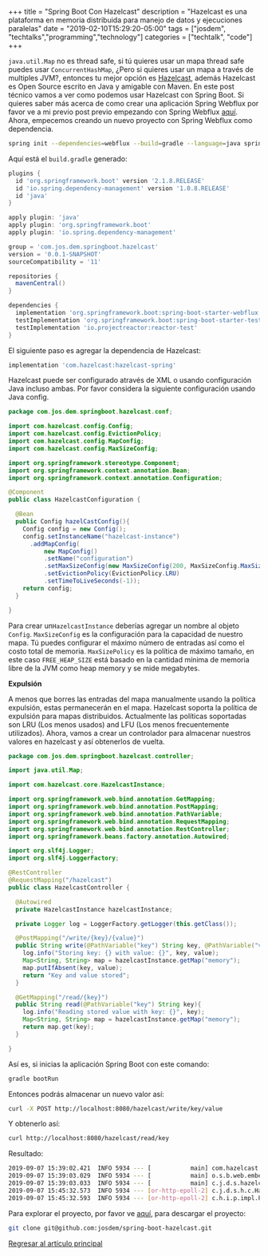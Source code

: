 +++
title =  "Spring Boot Con Hazelcast"
description = "Hazelcast es una plataforma en memoria distribuida para manejo de datos y ejecuciones paralelas"
date = "2019-02-10T15:29:20-05:00"
tags = ["josdem", "techtalks","programming","technology"]
categories = ["techtalk", "code"]
+++

`java.util.Map` no es thread safe, si tú quieres usar un mapa thread safe puedes usar `ConcurrentHashMap`, ¿Pero si quieres usar un mapa a través de multiples JVM?, entonces tu mejor opción es [Hazelcast](https://hazelcast.org/), además Hazelcast es Open Source escrito en Java y amigable con Maven. En este post técnico vamos a ver como podemos usar Hazelcast con Spring Boot. Si quieres saber más acerca de como crear una aplicación Spring Webflux por favor ve a mi previo post previo empezando con Spring Webflux [aquí](/techtalk/spring/spring_webflux_basics). Ahora, empecemos creando un nuevo proyecto con Spring Webflux como dependencia.

```bash
spring init --dependencies=webflux --build=gradle --language=java spring-boot-hazelcast
```

Aquí está el `build.gradle` generado:

```groovy
plugins {
  id 'org.springframework.boot' version '2.1.8.RELEASE'
  id 'io.spring.dependency-management' version '1.0.8.RELEASE'
  id 'java'
}

apply plugin: 'java'
apply plugin: 'org.springframework.boot'
apply plugin: 'io.spring.dependency-management'

group = 'com.jos.dem.springboot.hazelcast'
version = '0.0.1-SNAPSHOT'
sourceCompatibility = '11'

repositories {
  mavenCentral()
}

dependencies {
  implementation 'org.springframework.boot:spring-boot-starter-webflux'
  testImplementation 'org.springframework.boot:spring-boot-starter-test'
  testImplementation 'io.projectreactor:reactor-test'
}
```

El siguiente paso es agregar la dependencia de Hazelcast:

```groovy
implementation 'com.hazelcast:hazelcast-spring'
```

Hazelcast puede ser configurado através de XML o usando configuración Java incluso ambas. Por favor considera la siguiente configuración usando Java config.

```java
package com.jos.dem.springboot.hazelcast.conf;

import com.hazelcast.config.Config;
import com.hazelcast.config.EvictionPolicy;
import com.hazelcast.config.MapConfig;
import com.hazelcast.config.MaxSizeConfig;

import org.springframework.stereotype.Component;
import org.springframework.context.annotation.Bean;
import org.springframework.context.annotation.Configuration;

@Component
public class HazelcastConfiguration {

  @Bean
  public Config hazelCastConfig(){
    Config config = new Config();
    config.setInstanceName("hazelcast-instance")
      .addMapConfig(
          new MapConfig()
          .setName("configuration")
          .setMaxSizeConfig(new MaxSizeConfig(200, MaxSizeConfig.MaxSizePolicy.FREE_HEAP_SIZE))
          .setEvictionPolicy(EvictionPolicy.LRU)
          .setTimeToLiveSeconds(-1));
    return config;
  }

}
```

Para crear un`HazelcastInstance` deberías agregar un nombre al objeto `Config`. `MaxSizeConfig` es la configuración para la capacidad de nuestro mapa. Tú puedes configurar el máximo número de entradas así como el costo total de memoria. `MaxSizePolicy` es la política de máximo tamaño, en este caso `FREE_HEAP_SIZE` está basado en la cantidad mínima de memoria libre de la JVM como heap memory y se mide megabytes.

**Expulsión**

A menos que borres las entradas del mapa manualmente usando la política expulsión, estas permanecerán en el mapa. Hazelcast soporta la política de expulsión para mapas distribuidos. Actualmente las políticas soportadas son LRU (Los menos usados) and LFU (Los menos frecuentemente utilizados). Ahora, vamos a crear un controlador para almacenar nuestros valores en hazelcast y así obtenerlos de vuelta.

```java
package com.jos.dem.springboot.hazelcast.controller;

import java.util.Map;

import com.hazelcast.core.HazelcastInstance;

import org.springframework.web.bind.annotation.GetMapping;
import org.springframework.web.bind.annotation.PostMapping;
import org.springframework.web.bind.annotation.PathVariable;
import org.springframework.web.bind.annotation.RequestMapping;
import org.springframework.web.bind.annotation.RestController;
import org.springframework.beans.factory.annotation.Autowired;

import org.slf4j.Logger;
import org.slf4j.LoggerFactory;

@RestController
@RequestMapping("/hazelcast")
public class HazelcastController {

  @Autowired
  private HazelcastInstance hazelcastInstance;

  private Logger log = LoggerFactory.getLogger(this.getClass());

  @PostMapping("/write/{key}/{value}")
  public String write(@PathVariable("key") String key, @PathVariable("value") String value) {
    log.info("Storing key: {} with value: {}", key, value);
    Map<String, String> map = hazelcastInstance.getMap("memory");
    map.putIfAbsent(key, value);
    return "Key and value stored";
  }

  @GetMapping("/read/{key}")
  public String read(@PathVariable("key") String key){
    log.info("Reading stored value with key: {}", key);
    Map<String, String> map = hazelcastInstance.getMap("memory");
    return map.get(key);
  }

}
```

Así es, si inicias la aplicación Spring Boot con este comando:

```bash
gradle bootRun
```

Entonces podrás almacenar un nuevo valor así:

```bash
curl -X POST http://localhost:8080/hazelcast/write/key/value
```

Y obtenerlo así:

```bash
curl http://localhost:8080/hazelcast/read/key
```

Resultado:

```bash
2019-09-07 15:39:02.421  INFO 5934 --- [           main] com.hazelcast.core.LifecycleService      : [100.72.126.55]:5701 [dev] [3.11.4] [100.72.126.55]:5701 is STARTED
2019-09-07 15:39:03.029  INFO 5934 --- [           main] o.s.b.web.embedded.netty.NettyWebServer  : Netty started on port(s): 8080
2019-09-07 15:39:03.033  INFO 5934 --- [           main] c.j.d.s.hazelcast.HazelcastApplication   : Started HazelcastApplication in 5.518 seconds (JVM running for 5.867)
2019-09-07 15:45:32.573  INFO 5934 --- [or-http-epoll-2] c.j.d.s.h.c.HazelcastController          : Storing key: key with value: value
2019-09-07 15:45:32.593  INFO 5934 --- [or-http-epoll-2] c.h.i.p.impl.PartitionStateManager       : [100.72.126.55]:5701 [dev] [3.11.4] Initializing cluster partition table arrangement...
```

Para explorar el proyecto, por favor ve [aquí](https://github.com/josdem/spring-boot-hazelcast), para descargar el proyecto:

```bash
git clone git@github.com:josdem/spring-boot-hazelcast.git
```


[Regresar al artículo principal](/techtalk/spring#Spring_Boot_Reactive_es)
